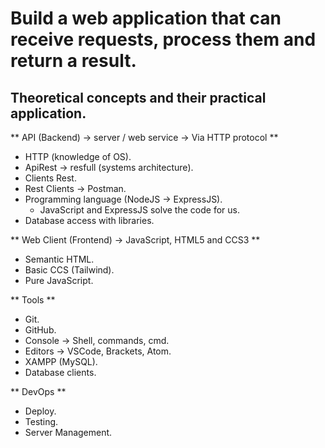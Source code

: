 # Build a web application that can receive requests, process them and return a result.

## Theoretical concepts and their practical application.

** API (Backend) -> server / web service -> Via HTTP protocol **

- HTTP (knowledge of OS).
- ApiRest -> resfull (systems architecture).
- Clients Rest.
- Rest Clients -> Postman.
- Programming language (NodeJS -> ExpressJS).
     - JavaScript and ExpressJS solve the code for us.
- Database access with libraries.

** Web Client (Frontend) -> JavaScript, HTML5 and CCS3 **
- Semantic HTML.
- Basic CCS (Tailwind).
- Pure JavaScript.

** Tools **
- Git.
- GitHub.
- Console -> Shell, commands, cmd.
- Editors -> VSCode, Brackets, Atom.
- XAMPP (MySQL).
- Database clients.

** DevOps **
- Deploy.
- Testing.
- Server Management.
